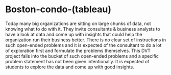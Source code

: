 # Boston-condo-(tableau)
Today many big organizations are sitting on large chunks of data, not knowing what to do with it.
They invite consultants & business analysts to have a look at data and come up with insights that could help the organization run their business better. 
There is no clear set of instructions in such open-ended problems and it is expected of the consultant to do a lot of exploration first and formulate the problems themselves. This DVT project falls into the bucket of such open-ended problems and a specific problem statement has not been given intentionally. 
It is expected of students to explore the data and come up with good insights.

